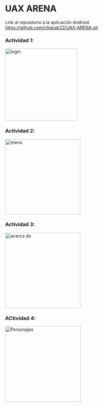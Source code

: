 # UAX ARENA

Link al repositorio a la aplicación Android: https://github.com/chiarab22/UAX-ARENA.git

### Actividad 1: 

<img width="234" alt="login" src="https://user-images.githubusercontent.com/98779707/200663609-ea9972c4-53b2-498d-89f0-dfd2cdb52584.png">

### Actividad 2:

<img width="244" alt="menu" src="https://user-images.githubusercontent.com/98779707/200663749-e7fcc385-9d7d-4c02-8510-ae3b9d0e49ba.png">

### Actividad 3:

<img width="244" alt="acerca de" src="https://user-images.githubusercontent.com/98779707/200663779-fa9f4a21-3ccf-4416-ab13-5496768dab78.png">

### ACtividad 4:

<img width="245" alt="Personajes" src="https://user-images.githubusercontent.com/98779707/200663862-c2984be5-4d3b-4b8a-9aeb-93c3e1e464f8.png">

